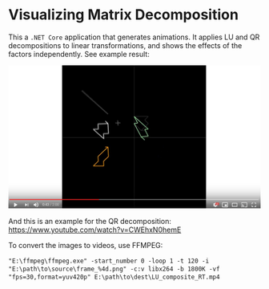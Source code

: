 # Visualizing Matrix Decomposition

This a `.NET Core` application that generates animations. It applies LU and QR decompositions to linear transformations, and shows the effects of the factors independently. See example result:

[![Watch the video](doc/tumbler.jpg)](https://www.youtube.com/watch?v=Mc89G9_kPwk)

And this is an example for the QR decomposition: https://www.youtube.com/watch?v=CWEhxN0hemE

To convert the images to videos, use FFMPEG:

    "E:\ffmpeg\ffmpeg.exe" -start_number 0 -loop 1 -t 120 -i "E:\path\to\source\frame_%4d.png" -c:v libx264 -b 1800K -vf "fps=30,format=yuv420p" E:\path\to\dest\LU_composite_RT.mp4
